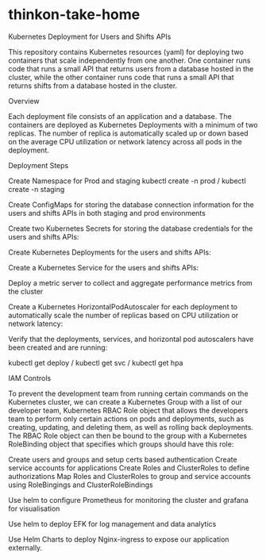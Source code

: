 # thinkon-take-home
Kubernetes Deployment for Users and Shifts APIs

This repository contains Kubernetes resources (yaml) for deploying two containers that scale independently from one another. One container runs code that runs a small API that returns users from a database hosted in the cluster, while the other container runs code that runs a small API that returns shifts from a database hosted in the cluster.

Overview

Each deployment file consists of an application and a database. The containers are deployed as Kubernetes Deployments with a minimum of two replicas. The number of replica is automatically scaled up or down based on the average CPU utilization or network latency across all pods in the deployment.

Deployment Steps

Create Namespace for Prod and staging kubectl create -n prod / kubectl create -n staging

Create ConfigMaps for storing the database connection information for the users and shifts APIs in both staging and prod environments



Create two Kubernetes Secrets for storing the database credentials for the users and shifts APIs:

Create Kubernetes Deployments for the users and shifts APIs:

Create a Kubernetes Service for the users and shifts APIs:

Deploy a metric server to collect and aggregate performance metrics from the cluster

Create a Kubernetes HorizontalPodAutoscaler for each deployment to automatically scale the number of replicas based on CPU utilization or network latency:

Verify that the deployments, services, and horizontal pod autoscalers have been created and are running:

kubectl get deploy / kubectl get svc / kubectl get hpa

IAM Controls

To prevent the development team from running certain commands on the Kubernetes cluster, we can create a Kubernetes  Group with a list of our developer team, Kubernetes RBAC Role object that allows the developers team to perform only certain actions on pods and deployments, such as creating, updating, and deleting them, as well as rolling back deployments. The RBAC Role object can then be bound to the group with a Kubernetes RoleBinding object that specifies which groups should have this role:

Create users and groups and setup certs based authentication
Create service accounts for applications
Create Roles and ClusterRoles to define authorizations
Map Roles and ClusterRoles to group and service accounts using RoleBingings and ClusterRoleBindings

Use helm to configure Prometheus for monitoring the cluster and grafana for visualisation

Use helm to deploy EFK for log management and data analytics

Use Helm Charts to deploy Nginx-ingress to expose our application externally.
